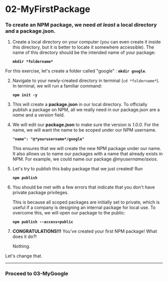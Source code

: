 # **02-MyFirstPackage**

### To create an NPM package, we need *at least* a **local directory** and a **package.json.**

1. Create a local directory on your computer (you can even create it inside this directory, but it is better to locate it somewhere accessible). The name of this directory should be the intended name of your package:

    **`mkdir *foldername*`**

For this exercise, let's create a folder called "google" 
: **`mkdir google`**.

2. Navigate to your newly-created directory in terminal (`cd *foldername*`). In terminal, we will run a familiar command:

    **`npm init -y`**

3. This will create a **package.json** in our local directory. To officially publish a package on NPM, all we really need in our package.json are a *name* and a *version* field. 

4. We will edit our **package.json** to make sure the version is *1.0.0*. For the name, we will want the name to be scoped under our NPM username.

    **`"name": "@*yourusername*/google"`**

    This ensures that we will create the new NPM package under our name. It also allows us to name our packages with a name that already exists in NPM. For example, we could name our package *@myusername/axios*.

5. Let's try to publish this baby package that we just created! Run 
    
    **`npm publish`**

6. You should be met with a few errors that indicate that you don't have private package privileges. 

    This is because all scoped packages are initially set to private, which is useful if a company is designing an internal package for local use. To overcome this, we will open our package to the public:

    **`npm publish --access=public`**

7. **CONGRATULATIONS!!!** You've created your first NPM package! What does it do?!
 
    Nothing.

Let's change that.

<hr>

### **Proceed to 03-MyGoogle**